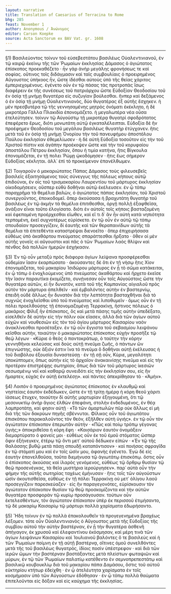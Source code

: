 ```yaml
---
layout: narrative
title: Translation of Caesarius of Terracina to Rome
bhg: 285
feast: November 1
author: Anonymous / Ἀνώνυμος
editor: Carson Koepke
source: Acta Sanctorum ex BAV Vat. gr. 1608
---
```


---

§1) Βασιλεύοντος τοίνυν τοῦ εὐσεβεστάτου βασιλέως Οὐαλεντινιανοῦ, ἐν τῷ καιρῷ ἐκείνῳ τῆς τῶν Ῥωμαίων ἐκκλησίας Δάμασος ὁ ἁγιώτατος ἐπίσκοπος προεκαθέζετο · ἦν γὰρ ἀνὴρ μεγάλης φρονήσεως τε καὶ σοφίας. οὕτινος τοῖς διδάγμασιν καὶ ταῖς συμβουλίαις ὁ προειρημένος Αὔγουστος ὑπήκοος ἦν, ὥστε ἰδέσθαι αὐτοὺς ὑπὸ τῆς θείας χάριτος ἐμπεριεχομένους. ἐγένετο οὖν ἐν τῷ πάσας τὰς προτροπὰς ἴσως διαφέρειν ἐκ τῆς συνέσεως τοῦ πατριάρχου ὥστε Εὐδοξίαν Θεοδοσίου τοῦ ἐν ὁσίᾳ τῇ μνήμῃ θυγατέρα εἰς συζυγίαν βούλεσθαι. ἥνπερ καὶ δεξάμενος ὁ ἐν ὁσίᾳ τῇ μνήμῃ Οὐαλεντινιανὸς, δύο θυγατέρας ἐξ αὐτῆς ἔσχηκεν. ἡ μὲν πρεσβυτέρα τῷ τῆς γεννησαμένης μητρὸς ὀνόματι ἐκέκλητο, ἡ δὲ μικροτέρα Γάλλα Πλακιδία ἐπονομάζετο. ἡ μεγαλωτέρα νέα οὖσα ἐτελεύτησεν. τοίνυν τῷ Αὐγούστῳ τῇ μικροτέρᾳ θυγατρὶ σφοδρότατος ἐπεφέρετο ἔρως, διότι μονωτάτη αὐτῷ ἐγκαταλέλειπται. Εὐδοξία δὲ ἣν προέφημεν Θεοδοσίου τοῦ μεγάλου βασιλέως θυγατὴρ ἐτύγχανεν. ἥτις μετὰ τοῦ ἐν ὁσίᾳ τῇ μνήμῃ Ὁνορίου τὴν τοῦ πανευφήμου ἀποστόλου Παύλου ἐκκλησίαν ἐθεμελίωσεν · ἡ δὲ αὐτὴ Εὐδοξία τοσοῦτον εἰς τὴν τοῦ Χριστοῦ πίστιν καὶ ἀγάπην προέκοψεν ὥστε καὶ τὴν τοῦ κορυφαίου ἀποστόλου Πέτρου ἐκκλησίαν, ὅπου ἡ τιμία κατήνα, ἥτις Βίγκουλα ἐπονομάζεται, ἐν τῇ πολει Ῥώμῃ ᾠκοδόμησεν · ἥτις ἔως σήμερον Εὐδοξίας κέκληται. ἀλλ᾽ ἐπὶ τὸ προκείμενον ἐπανέλθωμεν.

§2) Τοιγαροῦν ὁ μακαριώτατος Πάπας Δάμασος τοὺς φιλευσεβεῖς βασιλεῖς ἐξαιτησάμενος τοὺς σύνεγγυς τῆς πόλεως κήπους αὐτῷ ἐπιδούναι, ἐν οἷς τοῦ τρισμακαρίου Λαυρεντίου τοῦ μάρτυρος ἐκκλησίαν οἰκοδομήσειεν, οὕσπερ εὐθὺ δοθῆναι αὐτῷ ἐκέλευσεν. ἐν ᾧ τόπῳ παραχρῆμα τὰ θεμέλια βαλὼν, ὁ ἁγιώτατος πάπας ἐκκλησίαν, τοῦ Χριστοῦ συνεργοῦντος, ἐποικοδομεῖ. ὅπερ ἀκούσασα ἡ βραχυτάτη θυγατὴρ τοῦ βασιλέως ἐν τῷ ἀκμὴν τὰ θεμέλια ἐπιτιθεσθαι, ὀργῇ πολλῇ ἐξαφθεῖσα, ἀνάξιον εἶναι τοῦτο ἐλογίσατο. διότι ἐν αὐτοῖς τοῖς κήποις βασταζομένη καὶ ἐφεπομένη προέρχεσθαι εἴωθεν, καὶ εἴ τι δ᾽ ἂν ἦν αὐτὴ κατὰ νηπιότητα τερπομένη, ἐκεῖ συχνοτέρως εὑρίσκετο. ἐν τῷ οὗν ἐν αὐτῷ τῷ τόπῳ σπουδαίαν προσεγγίζειν, δἰ ἑαυτῆς καὶ τῶν θεραπαινίδων αὐτῆς τὰ θεμέλια τὰ ἑπιτεθέντα καταστρέψαι διενοεῖτο · ὅπερ ἐπιχειρήσασα εὐθέως ὑπὸ ἀκαθάρτου πνεύματος σπαράττεσθαι ἤρξατο · ὅθεν οἱ μὲν αὐτῆς γονεῖς οἱ αὔγουστοι καὶ πᾶς ὁ τῶν Ῥωμαίων λαὸς θλίψιν καὶ πένθος διὰ πολλῶν ἡμερῶν ἐσχήκασιν.

§3) Ἐν τῷ οὖν μεταξὺ πρὸς διάφορα ἁγίων λείψανα προσφέρεσθαι οὐδεμίαν ἴασιν ἐκαρπώσατο · ἀκούσαντες δὲ ὅτι ἐν τῇ νήσῳ ἥτις Χίον ἐπονομάζεται, τοῦ μακαρίου Ἰσιδώρου μάρτυρος ἐν ᾗ τὸ σῶμα κατάκειται, ἐν ᾧ τόπῳ ὁ ἐνοχλούμενος ὑπὸ πνεύματος ἀκαθάρτου καὶ ἤρχετο ἐκεῖσε τὴν ἴασιν παραυτίκα ἐκομίζετο, συνῄνεσαν οὖν τοῖς Αὐγούστοις ὥστε τὴν θυγατέρα αὐτῶν, εἰ ἦν δυνατὸν, κατὰ τοῦ τῆς Καμπανίας αἰγιαλοῦ πρὸς αὐτὸν τὸν μάρτυρα ἀπελθεῖν · καὶ ἐμβαλόντες αὐτὴν ἐν βαστερνίῳ, ἐπειδὴ οὐδὲ ἄλλως ἦν δυνατὸν διὰ τὴν λεπτότητα βασταχθῆναι διὰ τὸ συχνῶς ἐνοχλεῖσθαι ὑπὸ τοῦ πνεύματος καὶ λιποθυμεῖν · ὅμως οὖν ἐν τῇ πόλει προελθούσης τῇ ἐπονομαζομένῃ Τερρακίνῃ, ἥστινος πόλεως ὁ μακάριος Φίλιξ ἦν ἐπίσκοπος, ὃς καὶ μετὰ πάσης τιμῆς αὐτὴν ὑπεδέξατο, εἰσελθεῖν δὲ αὐτὴν εἰς τὴν πόλιν οὐκ εἴασεν, ἀλλὰ διὰ τῶν ἁγίων αὐτοῦ εὐχῶν καὶ νουθεσιῶν εἰς τὸν τοῦ ἁγίου μάρτυρος Καισαρίου ναὸν ἀνακλίνεσθαι προσέταξεν. ἐν τῷ οὖν ἔγγιστα τοῦ σεβασμίου λειψάνου κεῖσθαι αὐτὴν, τοιαύτην ὁ μακαριώτατος ἐπίσκοπος εὐχὴν προσῆξε τῷ θεῷ λέγων · «Κύριε ὁ θεὸς ὁ παντοκράτωρ, ὁ ταύτην τὴν κόρην γεννηθῆναι κελεύσας καὶ δοὺς αὐτῇ πνεῦμα ζωῆς, ὁ πάντων ὢν ἐπιγνώστης, οὐκ ἄξιόν ἐστιν ἵνα τὸ πνεῦμα ὃ δοθῆναι αὐτῇ ἐκέλευσας ἡ τοῦ διαβόλου ἐξουσία δυναστεύσῃ · ἐν τῇ σῇ οὖν, Κύριε, μεγαλότητι ύποκύπτομεν, ὅπως αὐτὴν εἰς τὸ ἀρχαῖον ἀνακαινίσῃς πνεῦμα καὶ εἰς τὴν προτέραν ἐπιστρέψῃς σωτηρίαν, ὅπως διὰ τῶν τοῦ μάρτυρος ίκεσιῶν σεσωσμένῳ νοΐ καὶ καθαρῷ συνειδότι εἰς τὴν ἐκκλησίαν σου, εἰς ἣν ἥμαρτεν, εὐχὰς ἐν αὐτῇ ἐκτελέσῃ». καὶ πάντες ἀπεκρίθησαν τὸ · «Ἀμήν». 

§4) Λοιπὸν ὁ προειρημένος ἁγιώτατος ἐπίσκοπος ἐν κλαυθμῷ καὶ νηστείαις ἑαυτὸν ἐκδέδωκεν, ὥστε ἐν τῇ τρίτῃ ἡμέρᾳ ἡ κόρη θεοῦ χάριτι ἰάσεως ἔτυχεν, τοιαύτην δἰ αὐτῆς μαρτυρίαν ἐξηγουμένη, ὅτι τῷ μεσονυκτίῳ ἀνὴρ ἅγιος ἐλθὼν ἐπεφάνη, στολὴν ἐνδεδυμένος, ἐν θέᾳ λαμπροτάτῃ, καὶ φησιν αὐτῇ · «Τὸ τῶν ἁμαρτωλῶν πῦρ οὐκ ἄλλως εἰ μὴ διὰ τῆς τῶν δακρύων πηγῆς σβέννυται. Φίλικος οὖν τοῦ ἁγιωτάτου ἐπισκόπου παρακαλοῦντος τὸν θεὸν, ἐξῆλθεν αὐτὴ ὑγιής». ἐν τῷ οὖν τὸν ἁγιώτατον ἐπίσκοπον ἐπερωτᾶν αὐτήν · «Πῶς καὶ ποίῳ τρόπῳ γέγονας ὑγιὴς;» ἀποκριθεῖσα ἡ κόρη ἔφη · «Καισάριον ἑαυτὸν ὀνομάξειν διεμαρτύρατο ὁ φανείς μοι · εὐθέως οὖν ἐκ τοῦ ἐμοῦ στόματος ὥσπερ ὄφιν ὲξήνεγκεν, ἑτέρῳ τῷ ὄντι μετ᾽ αὐτοῦ δέδωκεν εἰπὼν · «Ἐν τῷ τῆς θαλάσσης βυθῷ μετὰ πάσῃ σπουδῇ καταπόντισον» · καὶ ποιήσας σφραγῖδα ἐν τῷ στόματί μου καὶ ἐν τοῖς ὠσίν μου, ἀφανὴς ἐγένετο. Ἐγὼ δὲ εἰς ἑαυτὴν ἐπανελθοῦσα, ταῦτα διεμήνυσα τῷ ἁγιωτάτῳ ἐπισκόπῳ. ὅστις οὖν ὁ ἐπίσκοπος ἀκούσας καὶ ἱλαρὸς γενόμενος, εὐθέως τῷ ὄρθρῳ θυσίαν τῷ θεῷ προσενέγκας, τὰ θεῖα μυστήρια ἱερούργησεν». παρ᾽ αὐτὰ οὖν τὴν φήμην τῆς αὐτῆς σωτηρίας ταχέως ἐμήνυσαν · ἥτις τοῖς τῶν αὐγούστων ὡσὶν ἀκουτισθεῖσα, εὐθέως ἐν τῇ πόλει Τερρακίνῃ οὐ μετ᾽ ὀλίγου λαοῦ προσεγγίζειν παρεσκεύαζεν · εἰς ἣν παραγεγονότες, εὑρίσκουσιν τὸν ἁγιώτατον ἐπίσκοπον θυσίαν τῷ θεῷ προσκομίζοντα καὶ τὴν αὐτῶν θυγατέρα προσφορὰν τῷ κυρίῳ προσάγουσαν. τούτων οὖν ἐκτελεσθέντων, τὸν ἁγιώτατον ἐπίσκοπον ὑπὲρ ἐκ περισσοῦ ἐτιμήσαντο, τῷ δὲ μακαρίῳ Καισαρίῳ τῷ μάρτυρι πολλὰ χαρίσματα ἐδωρήσαντο.

§5) Ἤδη τοίνυν ἐν τῷ πολλὰ ἐπακολουθεῖν τὰ προγεγενημένα βραχέως λέξομεν. τότε οὖν Οὐαλεντινιανὸς ὁ Αὔγουστος μετὰ τῆς Εὐδοξίας τῆς συμβίου αὐτοῦ τὴν αὐτὴν βαστέρναν, ἐν ᾗ τὴν θυγατέρα ἀσθενῆ ἀπήγαγον, ἐκ χρυσοῦ καὶ ἐλεφαντίνου ἐκόσμησαν, καὶ μέρη τινὰ τῶν ἁγίων λειψάνων Καισαρίου καὶ Ἰουλιανοῦ βαλόντες ὅ τε βασιλεὺς καὶ ἡ τῶν Ῥωμαίων ποίμνη ἐν τῇ αὐτῇ βαστέρνᾳ, οἵτινες ὁμοῦ συνελθόντες μετὰ τῆς τοῦ βασιλέως θυγατρὸς, ἰδίοις ποσὶν ὑπέστρεφον · καὶ διὰ τῶν ἱερῶν ὤμων τὴν βαστέρναν βαστάξαντες μετὰ πλείστων φωταψιῶν καὶ μύρων, ἐν τῷ τῶν Ῥωμαίων παλατίῳ κατέθεντο ἐν σεμνοπρεπεστάτῳ καὶ βασιλικῷ κουβουκλίῳ διὰ τοῦ μακαρίου πάπα Δαμάσου, ὅστις τοῦ αὐτοῦ εὐκτηρίου κτήτωρ ἐδείχθη · ἐν ᾧ ἀτελέυτητα χαρίσματα ἐν τοῖς κοσμήμασιν ὑπὸ τῶν Αὐγούστων ἐδόθησαν · ἐν ᾧ τόπῳ πολλὰ θαύματα ἐπιτελοῦνται εἰς δόξαν καὶ εἰς καύχημα τῆς ἐκκλησίας.

---
